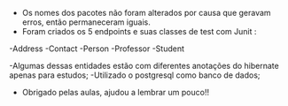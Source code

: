 
- Os nomes dos pacotes não foram alterados por causa que geravam erros, então permaneceram iguais.
- Foram criados os 5 endpoints e suas classes de test com Junit :

 -Address
 -Contact
 -Person
 -Professor
 -Student
 
 -Algumas dessas entidades estão com diferentes anotações do hibernate apenas para estudos;
 -Utilizado o postgresql como banco de dados;
 - Obrigado pelas aulas, ajudou a lembrar um pouco!!



 
